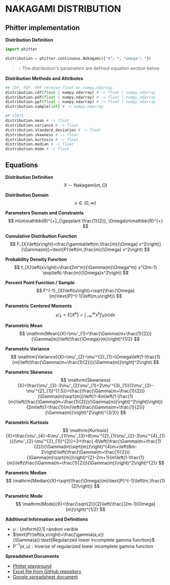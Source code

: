 # NAKAGAMI DISTRIBUTION

## Phitter implementation

**Distribution Definition**

```python
import phitter

distribution = phitter.continuous.Nakagami({"m": *, "omega": *})
```

> 💡 The distribution's parameters are defined equation section below

**Distribution Methods and Attributes**

```python
## CDF, PDF, PPF receive float or numpy.ndarray.
distribution.cdf(float | numpy.ndarray) # -> float | numpy.ndarray
distribution.pdf(float | numpy.ndarray) # -> float | numpy.ndarray
distribution.ppf(float | numpy.ndarray) # -> float | numpy.ndarray
distribution.sample(int) # -> numpy.ndarray

## STATS
distribution.mean # -> float
distribution.variance # -> float
distribution.standard_deviation # -> float
distribution.skewness # -> float
distribution.kurtosis # -> float
distribution.median # -> float
distribution.mode # -> float
```

## Equations

**Distribution Definition**
$$ X\sim\mathrm{Nakagami}\left(m,\Omega\right) $$

**Distribution Domain**
$$ x\in\left(0,\infty\right) $$

**Parameters Domain and Constraints**
$$ m\in\mathbb{R}^{+}_{\geqslant \frac{1}{2}}, \Omega\in\mathbb{R}^{+} $$

**Cumulative Distribution Function**
$$ F_{X}\left(x\right)=\frac{\gamma\left(m,\frac{m}{\Omega} x^2\right)}{\Gamma(m)}=\text{P}\left(m,\frac{m}{\Omega} x^2\right) $$

**Probability Density Function**
$$ f_{X}\left(x\right)=\frac{2m^m}{\Gamma(m)\Omega^m} x^{2m-1} \exp\left(-\frac{m}{\Omega}x^2\right) $$

**Percent Point Function / Sample**
$$ F^{-1}_{X}\left(u\right)=\sqrt{\frac{\Omega}{m}\text{P}^{-1}\left(m,u\right)} $$

**Parametric Centered Moments**
$$ \mu'_{k}=E[X^k]=\int_{-\infty }^{\infty }x^{k}f_{X}\left(x\right)dx $$

**Parametric Mean**
$$ \mathrm{Mean}(X)=\mu'_{1}=\frac{\Gamma(m+\frac{1}{2})}{\Gamma(m)}\left(\frac{\Omega}{m}\right)^{1/2} $$

**Parametric Variance**
$$ \mathrm{Variance}(X)=\mu'_{2}-\mu'^{2}_{1}=\Omega\left(1-\frac{1}{m}\left(\frac{\Gamma(m+\frac{1}{2})}{\Gamma(m)}\right)^2\right) $$

**Parametric Skewness**
$$ \mathrm{Skewness}(X)=\frac{\mu'_{3}-3\mu'_{2}\mu'_{1}+2\mu'^{3}_{1}}{(\mu'_{2}-\mu'^{2}_{1})^{1.5}}=\frac{\frac{\Gamma(m+\frac{1}{2})}{\Gamma(m)\sqrt{m}}\left(1-4m\left(1-\frac{1}{m}\left(\frac{\Gamma(m+\frac{1}{2})}{\Gamma(m)}\right)^2\right)\right)}{2m\left(1-\frac{1}{m}\left(\frac{\Gamma(m+\frac{1}{2})}{\Gamma(m)}\right)^2\right)^{3/2}} $$

**Parametric Kurtosis**
$$ \mathrm{Kurtosis}(X)=\frac{\mu'_{4}-4\mu'_{1}\mu'_{3}+6\mu'^{2}_{1}\mu'_{2}-3\mu'^{4}_{1}}{(\mu'_{2}-\mu'^{2}_{1})^{2}}=3+\frac{-6\left(\frac{\Gamma(m+\frac{1}{2})}{\Gamma(m)\sqrt{m}}\right)^{4}m+\left(8m-2\right)\left(\frac{\Gamma(m+\frac{1}{2})}{\Gamma(m)\sqrt{m}}\right)^{2}-2m+1}{m\left(1-\frac{1}{m}\left(\frac{\Gamma(m+\frac{1}{2})}{\Gamma(m)}\right)^2\right)^{2}} $$

**Parametric Median**
$$ \mathrm{Median}(X)=\sqrt{\frac{\Omega}{m}\text{P}^{-1}\left(m,\frac{1}{2}\right)} $$

**Parametric Mode**
$$ \mathrm{Mode}(X)=\frac{\sqrt{2}}{2}\left(\frac{(2m-1)\Omega}{m}\right)^{1/2} $$

**Additional Information and Definitions**
- $u:\text{Uniform[0,1] random varible}$
- $\text{P}\left(a,x\right)=\frac{\gamma(a,x)}{\Gamma(a)}:\text{Regularized lower incomplete gamma function}$
- $\text{P}^{-1}\left(a,u\right):\text{Inverse of regularized lower incomplete gamma function}$

**Spreadsheet Documents**

-   [Phitter playground](https://phitter.io/distributions/continuous/nakagami)
-   [Excel file from GitHub repository](https://github.com/phitterio/phitter-files/blob/main/continuous/nakagami.xlsx)
-   [Google spreadsheet document](https://docs.google.com/spreadsheets/d/1fY8ID5gz1R6oWFm4w91GFdQMCd0wJ5ZRgfWi-yQtGqs)
    